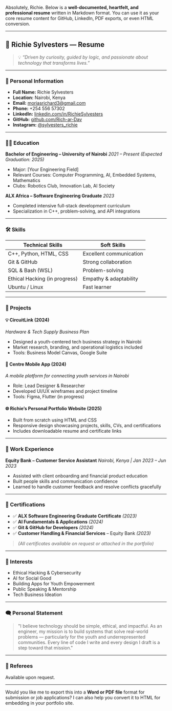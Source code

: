 Absolutely, Richie. Below is a **well-documented, heartfelt, and professional resume** written in Markdown format. You can use it as your core resume content for GitHub, LinkedIn, PDF exports, or even HTML conversion.

---

## 📄 Richie Sylvesters — Resume

> 💡 *“Driven by curiosity, guided by logic, and passionate about technology that transforms lives.”*

---

### 👤 Personal Information

* **Full Name:** Richie Sylvesters
* **Location:** Nairobi, Kenya
* **Email:** [moriasrichard3@gmail.com](mailto:moriasrichard3@gmail.com)
* **Phone:** +254 556 57302
* **LinkedIn:** [linkedin.com/in/RichieSylvesters](https://www.linkedin.com/feed/)
* **GitHub:** [github.com/Rich-ar-Dav](https://github.com/Rich-ar-Dav)
* **Instagram:** [@sylvesters\_richie](https://instagram.com/sylvesters_richie)

---

### 🧑‍🎓 Education

**Bachelor of Engineering – University of Nairobi**
*2021 – Present (Expected Graduation: 2025)*

* Major: \[Your Engineering Field]
* Relevant Courses: Computer Programming, AI, Embedded Systems, Mathematics
* Clubs: Robotics Club, Innovation Lab, AI Society

**ALX Africa – Software Engineering Graduate**
*2023*

* Completed intensive full-stack development curriculum
* Specialization in C++, problem-solving, and API integrations

---

### 🛠 Skills

| Technical Skills              | Soft Skills             |
| ----------------------------- | ----------------------- |
| C++, Python, HTML, CSS        | Excellent communication |
| Git & GitHub                  | Strong collaboration    |
| SQL & Bash (WSL)              | Problem-solving         |
| Ethical Hacking (in progress) | Empathy & adaptability  |
| Ubuntu / Linux                | Fast learner            |

---

### 🧪 Projects

#### 💡 **CircuitLink (2024)**

*Hardware & Tech Supply Business Plan*

* Designed a youth-centered tech business strategy in Nairobi
* Market research, branding, and operational logistics included
* Tools: Business Model Canvas, Google Suite

#### 📱 **Centre Mobile App (2024)**

*A mobile platform for connecting youth services in Nairobi*

* Role: Lead Designer & Researcher
* Developed UI/UX wireframes and project timeline
* Tools: Figma, Flutter (in progress)

#### 🌐 **Richie’s Personal Portfolio Website (2025)**

* Built from scratch using HTML and CSS
* Responsive design showcasing projects, skills, CVs, and certifications
* Includes downloadable resume and certificate links

---

### 💼 Work Experience

**Equity Bank – Customer Service Assistant**
*Nairobi, Kenya | Jan 2023 – Jun 2023*

* Assisted with client onboarding and financial product education
* Built people skills and communication confidence
* Learned to handle customer feedback and resolve conflicts gracefully

---

### 📜 Certifications

* ✅ **ALX Software Engineering Graduate Certificate** *(2023)*
* ✅ **AI Fundamentals & Applications** *(2024)*
* ✅ **Git & GitHub for Developers** *(2024)*
* ✅ **Customer Handling & Financial Services** – Equity Bank *(2023)*

> *(All certificates available on request or attached in the portfolio)*

---

### 🧠 Interests

* Ethical Hacking & Cybersecurity
* AI for Social Good
* Building Apps for Youth Empowerment
* Public Speaking & Mentorship
* Tech Business Ideation

---

### 🗨️ Personal Statement

> "I believe technology should be simple, ethical, and impactful. As an engineer, my mission is to build systems that solve real-world problems — particularly for the youth and underrepresented communities. Every line of code I write and every design I draft is a step toward that mission."

---

### 📌 Referees

Available upon request.

---

Would you like me to export this into a **Word or PDF file** format for submission or job applications? I can also help you convert it to HTML for embedding in your portfolio site.

